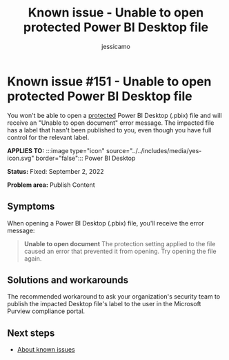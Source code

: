 ﻿---
title: Known issue - Unable to open protected Power BI Desktop file
description: A known issue is posted where you may be unable to open a protected Power BI Desktop file.
author: jessicamo
ms.author: mihart
ms.topic: troubleshooting  
ms.service: powerbi
ms.subservice: pbi-troubleshooting
ms.date: 09/02/2022
ms.custom: known-issue-151
---
# Known issue #151 - Unable to open protected Power BI Desktop file

You won't be able to open a [protected](/power-bi/enterprise/service-security-data-protection-overview) Power BI Desktop (.pbix) file and will receive an "Unable to open document" error message.  The impacted file has a label that hasn't been published to you, even though you have full control for the relevant label.

**APPLIES TO:** :::image type="icon" source="../../includes/media/yes-icon.svg" border="false"::: Power BI Desktop

**Status:** Fixed: September 2, 2022

**Problem area:** Publish Content

## Symptoms

When opening a Power BI Desktop (.pbix) file, you'll receive the error message:
> **Unable to open document**
> The protection setting applied to the file caused an error that prevented it from opening. Try opening the file again.  

## Solutions and workarounds

The recommended workaround to ask your organization's security team to publish the impacted Desktop file's label to the user in the Microsoft Purview compliance portal.

## Next steps

- [About known issues](power-bi-known-issues.md)
